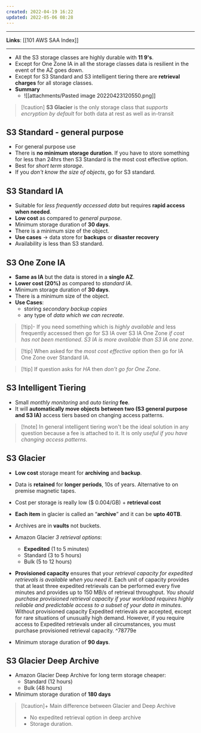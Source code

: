 ```yaml
---
created: 2022-04-19 16:22
updated: 2022-05-06 08:28
---
```

---
**Links**: [[101 AWS SAA Index]]

---
- All the S3 storage classes are highly durable with **11 9's**.
- Except for One Zone IA in all the storage classes data is resilient in the event of the AZ goes down.
- Except for S3 Standard and S3 intelligent tiering there are **retrieval charges** for all storage classes.
- **Summary**
	- ![[attachments/Pasted image 20220423120550.png]]

> [!caution] **S3 Glacier** is the only storage class that *supports encryption by default* for both data at rest as well as in-transit

## S3 Standard - general purpose
- For general purpose use
- There is **no minimum storage duration**. If you have to store something for less than 24hrs then S3 Standard is the most cost effective option.
- Best for *short term storage*.
- If you *don't know the size of objects*, go for S3 standard.

## S3 Standard IA
- Suitable for *less frequently accessed data* but requires **rapid access when needed**.
- **Low cost** as compared to *general purpose*.
- Minimum storage duration of **30 days**.
- There is a minimum size of the object.
- **Use cases** → data store for **backups** or **disaster recovery**
- Availability is less than S3 standard.

## S3 One Zone IA
- **Same as IA** but the data is stored in a **single AZ**.
- **Lower cost (20%)** as compared to *standard IA*.
- Minimum storage duration of **30 days**.
- There is a minimum size of the object.
- **Use Cases**: 
	- storing *secondary backup copies* 
	- any type of *data which we can recreate*.

> [!tip]- If you need something which is *highly available* and less frequently accessed then go for S3 IA over S3 IA One Zone *if cost has not been mentioned*.
> *S3 IA is more available than S3 IA one zone*.

> [!tip] When asked for the *most cost effective* option then go for IA One Zone over Standard IA.

> [!tip] If question asks for *HA* then *don't go for One Zone*.

## S3 Intelligent Tiering
-   Small *monthly monitoring* and *auto tiering* **fee**.
-   It will **automatically move objects** **between two (S3 general purpose and S3 IA)** access tiers based on changing access patterns.

> [!note] In general intelligent tiering won't be the ideal solution in any question because a fee is attached to it. It is only *useful if you have changing access patterns*.

## S3 Glacier
- **Low cost** storage meant for **archiving** and **backup**.
- Data is **retained** for **longer periods**, 10s of years. Alternative to on premise magnetic tapes.
- Cost per storage is really low ($ 0.004/GB) + **retrieval cost**
- **Each item** in glacier is called an “**archive**” and it can be **upto 40TB**.
- Archives are in **vaults** not buckets.
- Amazon Glacier *3 retrieval options*:
    -   **Expedited** (1 to 5 minutes)
    -   Standard (3 to 5 hours)
    -   Bulk (5 to 12 hours)

- **Provisioned capacity** ensures that your *retrieval capacity for expedited retrievals is available when you need it*. Each unit of capacity provides that at least three expedited retrievals can be performed every five minutes and provides up to 150 MB/s of retrieval throughput. *You should purchase provisioned retrieval capacity if your workload requires highly reliable and predictable access to a subset of your data in minutes*. Without provisioned capacity Expedited retrievals are accepted, except for rare situations of unusually high demand. However, if you require access to Expedited retrievals under all circumstances, you must purchase provisioned retrieval capacity.
	 ^78779e
- Minimum storage duration of **90 days**.

## S3 Glacier Deep Archive
- Amazon Glacier Deep Archive for long term storage cheaper:
    -   Standard (12 hours)
    -   Bulk (48 hours)
- Minimum storage duration of **180 days**

> [!caution]+ Main difference between Glacier and Deep Archive
> - No expedited retrieval option in deep archive 
> - Storage duration.
